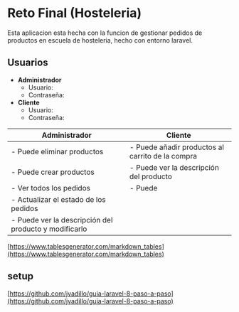 # Reto Final (Hosteleria)

Esta aplicacion esta hecha con la funcion de gestionar pedidos de productos en escuela de hosteleria, hecho con entorno laravel.

## Usuarios
- **Administrador**
    - Usuario:
    - Contraseña: 
- **Cliente**
    - Usuario:
    - Contraseña: 


| **Administrador**                                     | **Cliente**                                      |
|-------------------------------------------------------|--------------------------------------------------|
| - Puede eliminar productos                            | - Puede añadir productos al carrito de la compra |
| - Puede crear productos                               | - Puede ver la descripción del producto          |
| - Ver todos los pedidos                               | - Puede                                          |
| - Actualizar el estado de los pedidos                 |                                                  |
| - Puede ver la descripción del producto y modificarlo |                                                  |

[https://www.tablesgenerator.com/markdown_tables](https://www.tablesgenerator.com/markdown_tables)


## setup

[https://github.com/jvadillo/guia-laravel-8-paso-a-paso](https://github.com/jvadillo/guia-laravel-8-paso-a-paso)


